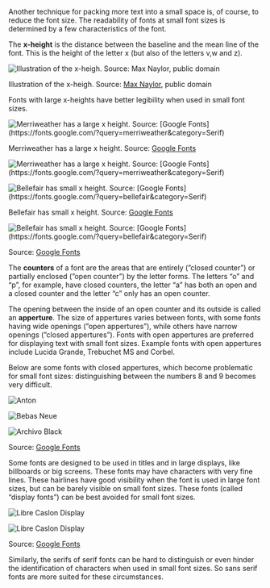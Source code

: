 Another technique for packing more text into a small space is, of course, to reduce the font size. The readability of fonts at small font sizes is determined by a few characteristics of the font.

The **x-height** is the distance between the baseline and the mean line of the font. This is the height of the letter x (but also of the letters v,w and z).

![Illustration of the x-heigh. Source: [Max Naylor](https://commons.wikimedia.org/wiki/File:Typography_Line_Terms.svg), public domain](Typography%20and%20the%20design%20of%20text%20elements%203d739b7b83f2405290637ce3d7a4a814/x-height2x.png)

Illustration of the x-heigh. Source: [Max Naylor](https://commons.wikimedia.org/wiki/File:Typography_Line_Terms.svg), public domain

Fonts with large x-heights have better legibility when used in small font sizes.

<p class='center'>
<img src='Typography%20and%20the%20design%20of%20text%20elements%203d739b7b83f2405290637ce3d7a4a814/merriweather-large-x-height.png' alt='Merriweather has a large x height. Source: [Google Fonts](https://fonts.google.com/?query=merriweather&category=Serif)' class='max-600' />
</p>

Merriweather has a large x height. Source: [Google Fonts](https://fonts.google.com/?query=merriweather&category=Serif)

<p class='center'>
<img src='Typography%20and%20the%20design%20of%20text%20elements%203d739b7b83f2405290637ce3d7a4a814/merriweather-large-x-height.png' alt='Merriweather has a large x height. Source: [Google Fonts](https://fonts.google.com/?query=merriweather&category=Serif)' class='max-100' />
</p>

<p class='center'>
<img src='Typography%20and%20the%20design%20of%20text%20elements%203d739b7b83f2405290637ce3d7a4a814/bellefair-small-x-height.png' alt='Bellefair has small x height. Source: [Google Fonts](https://fonts.google.com/?query=bellefair&category=Serif)' class='max-600' />
</p>

Bellefair has small x height. Source: [Google Fonts](https://fonts.google.com/?query=bellefair&category=Serif)

<p class='center'>
<img src='Typography%20and%20the%20design%20of%20text%20elements%203d739b7b83f2405290637ce3d7a4a814/bellefair-small-x-height.png' alt='Bellefair has small x height. Source: [Google Fonts](https://fonts.google.com/?query=bellefair&category=Serif)' class='max-100' />
</p>

Source: [Google Fonts](https://fonts.google.com/?query=bellefair&category=Serif)

The **counters** of a font are the areas that are entirely (”closed counter”) or partially enclosed (”open counter”) by the letter forms. The letters “o” and “p”, for example, have closed counters, the letter “a” has both an open and a closed counter and the letter “c” only has an open counter.

The opening between the inside of an open counter and its outside is called an **apperture**. The size of appertures varies between fonts, with some fonts having wide openings (”open appertures”), while others have narrow openings (”closed appertures”). Fonts with open appertures are preferred for displaying text with small font sizes. Example fonts with open appertures include Lucida Grande, Trebuchet MS and Corbel.

Below are some fonts with closed appertures, which become problematic for small font sizes: distinguishing between the numbers 8 and 9 becomes very difficult.

<p class='center'>
<img src='Typography%20and%20the%20design%20of%20text%20elements%203d739b7b83f2405290637ce3d7a4a814/anton.png' alt='Anton' class='max-50' />
</p>

<p class='center'>
<img src='Typography%20and%20the%20design%20of%20text%20elements%203d739b7b83f2405290637ce3d7a4a814/bebas-neue.png' alt='Bebas Neue' class='max-50' />
</p>

<p class='center'>
<img src='Typography%20and%20the%20design%20of%20text%20elements%203d739b7b83f2405290637ce3d7a4a814/archivo-black.png' alt='Archivo Black' class='max-50' />
</p>

Source: [Google Fonts](https://fonts.google.com/)

Some fonts are designed to be used in titles and in large displays, like billboards or big screens. These fonts may have characters with very fine lines. These hairlines have good visibility when the font is used in large font sizes, but can be barely visible on small font sizes. These fonts (called “display fonts”) can be best avoided for small font sizes.

<p class='center'>
<img src='Typography%20and%20the%20design%20of%20text%20elements%203d739b7b83f2405290637ce3d7a4a814/libre-caslon-display.png' alt='Libre Caslon Display' class='max-600' />
</p>

<p class='center'>
<img src='Typography%20and%20the%20design%20of%20text%20elements%203d739b7b83f2405290637ce3d7a4a814/libre-caslon-display.png' alt='Libre Caslon Display' class='max-100' />
</p>

Source: [Google Fonts](https://fonts.google.com/)

Similarly, the serifs of serif fonts can be hard to distinguish or even hinder the identification of characters when used in small font sizes. So sans serif fonts are more suited for these circumstances.